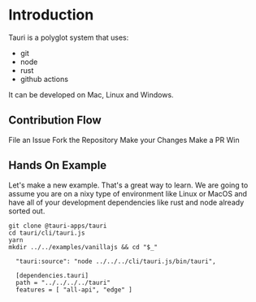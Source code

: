# Introduction

Tauri is a polyglot system that uses:
- git
- node
- rust
- github actions

It can be developed on Mac, Linux and Windows.


## Contribution Flow
File an Issue
Fork the Repository
Make your Changes
Make a PR
Win

## Hands On Example
Let's make a new example. That's a great way to learn. We are going to assume you are on a nixy type of environment like Linux or MacOS and have all of your development dependencies like rust and node already sorted out.

```
git clone @tauri-apps/tauri
cd tauri/cli/tauri.js
yarn
mkdir ../../examples/vanillajs && cd "$_"
```

```
  "tauri:source": "node ../../../cli/tauri.js/bin/tauri",
```

```
  [dependencies.tauri]
  path = "../../../../tauri"
  features = [ "all-api", "edge" ]
```

